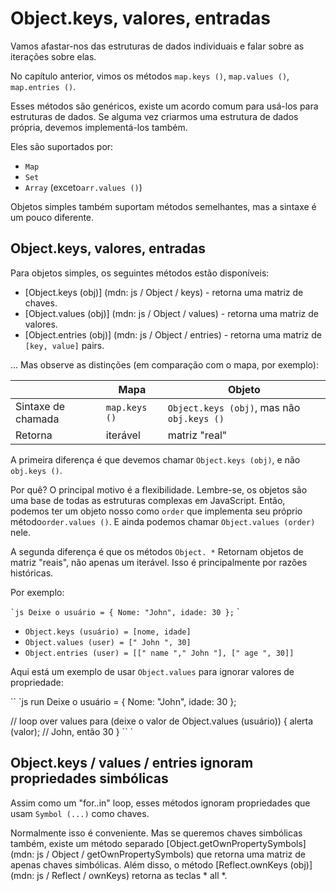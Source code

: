 
# Object.keys, valores, entradas

Vamos afastar-nos das estruturas de dados individuais e falar sobre as iterações sobre elas.

No capítulo anterior, vimos os métodos `map.keys ()`, `map.values ​​()`, `map.entries ()`.

Esses métodos são genéricos, existe um acordo comum para usá-los para estruturas de dados. Se alguma vez criarmos uma estrutura de dados própria, devemos implementá-los também.

Eles são suportados por:

- `Map`
- `Set`
- `Array` (exceto` arr.values ​​() `)

Objetos simples também suportam métodos semelhantes, mas a sintaxe é um pouco diferente.

## Object.keys, valores, entradas

Para objetos simples, os seguintes métodos estão disponíveis:

- [Object.keys (obj)] (mdn: js / Object / keys) - retorna uma matriz de chaves.
- [Object.values ​​(obj)] (mdn: js / Object / values) - retorna uma matriz de valores.
- [Object.entries (obj)] (mdn: js / Object / entries) - retorna uma matriz de `[key, value]` pairs.

... Mas observe as distinções (em comparação com o mapa, por exemplo):

| | Mapa | Objeto |
| ------------- | ------------------ | -------------- |
| Sintaxe de chamada | `map.keys ()` | `Object.keys (obj)`, mas não `obj.keys ()` |
| Retorna | iterável | matriz "real" |

A primeira diferença é que devemos chamar `Object.keys (obj)`, e não `obj.keys ()`.

Por quê? O principal motivo é a flexibilidade. Lembre-se, os objetos são uma base de todas as estruturas complexas em JavaScript. Então, podemos ter um objeto nosso como `order` que implementa seu próprio método` order.values ​​() `. E ainda podemos chamar `Object.values ​​(order)` nele.

A segunda diferença é que os métodos `Object. *` Retornam objetos de matriz "reais", não apenas um iterável. Isso é principalmente por razões históricas.

Por exemplo:

`` `js
Deixe o usuário = {
Nome: "John",
idade: 30
};
`` `

- `Object.keys (usuário) = [nome, idade]`
- `Object.values ​​(user) = [" John ", 30]`
- `Object.entries (user) = [[" name "," John "], [" age ", 30]]`

Aqui está um exemplo de usar `Object.values` para ignorar valores de propriedade:

`` `js run
Deixe o usuário = {
Nome: "John",
idade: 30
};

// loop over values
para (deixe o valor de Object.values ​​(usuário)) {
alerta (valor); // John, então 30
}
`` `

## Object.keys / values ​​/ entries ignoram propriedades simbólicas

Assim como um "for..in" loop, esses métodos ignoram propriedades que usam `Symbol (...)` como chaves.

Normalmente isso é conveniente. Mas se queremos chaves simbólicas também, existe um método separado [Object.getOwnPropertySymbols] (mdn: js / Object / getOwnPropertySymbols) que retorna uma matriz de apenas chaves simbólicas. Além disso, o método [Reflect.ownKeys (obj)] (mdn: js / Reflect / ownKeys) retorna as teclas * all *.
